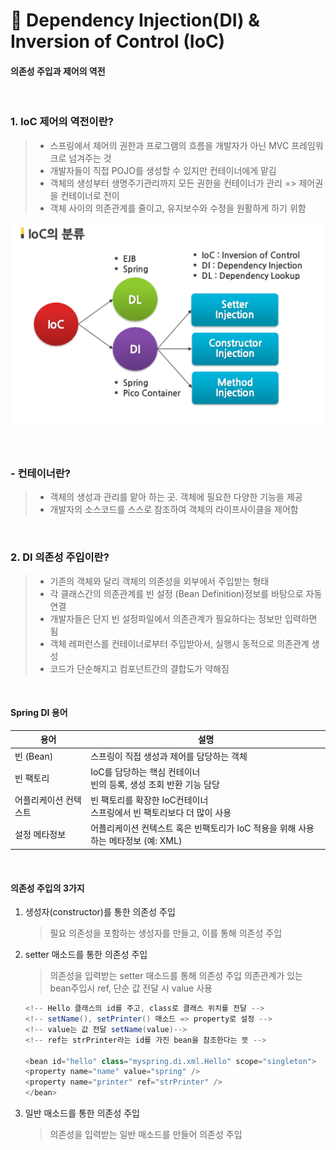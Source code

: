 # 🌊 Dependency Injection(DI) & Inversion of Control (IoC)

#### 의존성 주입과 제어의 역전

<br >

### 1. IoC 제어의 역전이란?

> - 스프링에서 제어의 권한과 프로그램의 흐름을 개발자가 아닌 MVC 프레임워크로 넘겨주는 것
> - 개발자들이 직접 POJO를 생성할 수 있지만 컨테이너에게 맡김
> - 객체의 생성부터 생명주기관리까지 모든 권한을 컨테이너가 관리
>   => 제어권을 컨테이너로 전이
> - 객체 사이의 의존관계를 줄이고, 유지보수와 수정을 원활하게 하기 위함

![ioc](./imgs/ioc.png)

<br >

### - 컨테이너란?

> - 객체의 생성과 관리를 맡아 하는 곳. 객체에 필요한 다양한 기능을 제공
> - 개발자의 소스코드를 스스로 참조하여 객체의 라이프사이클을 제어함

<br>

### 2. DI 의존성 주입이란?

> - 기존의 객체와 달리 객체의 의존성을 외부에서 주입받는 형태
> - 각 클래스간의 의존관계를 빈 설정 (Bean Definition)정보를 바탕으로 자동 연결
> - 개발자들은 단지 빈 설정파일에서 의존관계가 필요하다는 정보만 입력하면 됨
> - 객체 레퍼런스를 컨테이너로부터 주입받아서, 실행시 동적으로 의존관계 생성
> - 코드가 단순해지고 컴포넌트간의 결합도가 약해짐

<br >

#### Spring DI 용어

| 용어                  | 설명                                                                              |
| --------------------- | --------------------------------------------------------------------------------- |
| 빈 (Bean)             | 스프링이 직접 생성과 제어를 담당하는 객체                                         |
| 빈 팩토리             | IoC를 담당하는 핵심 컨테이너<br> 빈의 등록, 생성 조회 반환 기능 담당              |
| 어플리케이션 컨텍스트 | 빈 팩토리를 확장한 IoC컨테이너 <br > 스프링에서 빈 팩토리보다 더 많이 사용        |
| 설정 메타정보         | 어플리케이션 컨텍스트 혹은 빈팩토리가 IoC 적용을 위해 사용하는 메타정보 (예: XML) |

<br>

#### 의존성 주입의 3가지

1. 생성자(constructor)를 통한 의존성 주입
   > 필요 의존성을 포함하는 생성자를 만들고, 이를 통해 의존성 주입
2. setter 매소드를 통한 의존성 주입

   > 의존성을 입력받는 setter 매소드를 통해 의존성 주입
   > 의존관계가 있는 bean주입시 ref, 단순 값 전달 시 value 사용

   ```java
   <!-- Hello 클래스의 id를 주고, class로 클래스 위치를 전달 -->
   <!-- setName(), setPrinter() 매소드 => property로 설정 -->
   <!-- value는 값 전달 setName(value)-->
   <!-- ref는 strPrinter라는 id를 가진 bean을 참조한다는 뜻 -->

   <bean id="hello" class="myspring.di.xml.Hello" scope="singleton">
   <property name="name" value="spring" />
   <property name="printer" ref="strPrinter" />
   </bean>
   ```

3. 일반 매소드를 통한 의존성 주입
   > 의존성을 입력받는 일반 매소드를 만들어 의존성 주입
